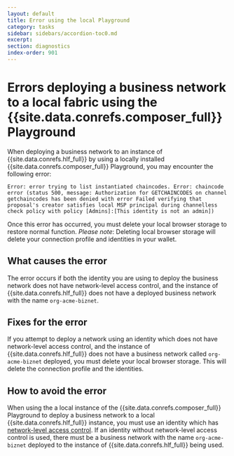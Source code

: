 ```yaml
---
layout: default
title: Error using the local Playground
category: tasks
sidebar: sidebars/accordion-toc0.md
excerpt:
section: diagnostics
index-order: 901
---
```


# Errors deploying a business network to a local fabric using the {{site.data.conrefs.composer_full}} Playground

When deploying a business network to an instance of {{site.data.conrefs.hlf_full}} by using a locally installed {{site.data.conrefs.composer_full}} Playground, you may encounter the following error:

```
Error: error trying to list instantiated chaincodes. Error: chaincode error (status 500, message: Authorization for GETCHAINCODES on channel getchaincodes has been denied with error Failed verifying that proposal's creator satisfies local MSP principal during channelless check policy with policy [Admins]:[This identity is not an admin])
```

Once this error has occurred, you must delete your local browser storage to restore normal function. *Please note*: Deleting local browser storage will delete your connection profile and identities in your wallet.

## What causes the error

The error occurs if both the identity you are using to deploy the business network does not have network-level access control, and the instance of {{site.data.conrefs.hlf_full}} does not have a deployed business network with the name `org-acme-biznet`.

## Fixes for the error

If you attempt to deploy a network using an identity which does not have network-level access control, and the instance of {{site.data.conrefs.hlf_full}} does not have a business network called `org-acme-biznet` deployed, you must delete your local browser storage. This will delete the connection profile and the identities.

## How to avoid the error

When using the a local instance of the {{site.data.conrefs.composer_full}} Playground to deploy a business network to a local {{site.data.conrefs.hlf_full}} instance, you must use an identity which has [network-level access control](../reference/acl_language.html). If an identity without network-level access control is used, there must be a business network with the name `org-acme-biznet` deployed to the instance of {{site.data.conrefs.hlf_full}} being used.
